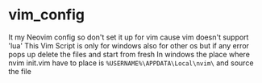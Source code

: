# vim_config

It my Neovim config so don't set it up for vim cause vim doesn't support 'lua'
This Vim Script is only for windows
also for other os but if any error pops up delete the files and start from fresh
In windows the place where nvim init.vim have to place is `%USERNAME%\APPDATA\Local\nvim\`
and source the file
